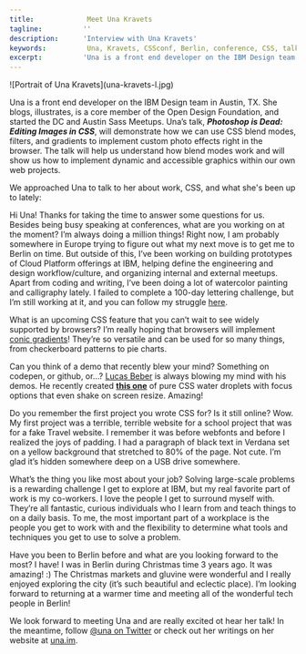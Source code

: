```yaml
---
title:             Meet Una Kravets 
tagline:          ''
description:      'Interview with Una Kravets'
keywords:          Una, Kravets, CSSconf, Berlin, conference, CSS, talks, Photoshop
excerpt:          'Una is a front end developer on the IBM Design team in Austin, TX. Una’s talk, Photoshop is Dead: Editing Images in CSS, will demonstrate how we can use CSS to implement custom photo effects right in the browser.'
---
```


<div class="blog-img blog-img--center">
  ![Portrait of Una Kravets](una-kravets-l.jpg)
</div>

Una is a front end developer on the IBM Design team in Austin, TX. She blogs, illustrates, is a core member of the Open Design Foundation, and started the DC and Austin Sass Meetups. Una’s talk, **_Photoshop is Dead: Editing Images in CSS_**, will demonstrate how we can use CSS blend modes, filters, and gradients to implement custom photo effects right in the browser. The talk will help us understand how blend modes work and will show us how to implement dynamic and accessible graphics within our own web projects.

We approached Una to talk to her about work, CSS, and what she's been up to lately:

<span class="strong-border">Hi Una! Thanks for taking the time to answer some questions for us. Besides being busy speaking at conferences, what are you working on at the moment?</span>
I’m always doing a million things! Right now, I am probably somewhere in Europe trying to figure out what my next move is to get me to Berlin on time. But outside of this, I’ve been working on building prototypes of Cloud Platform offerings at IBM, helping define the engineering and design workflow/culture, and organizing internal and external meetups. Apart from coding and writing, I’ve been doing a lot of watercolor painting and calligraphy lately. I failed to complete a 100-day lettering challenge, but I’m still working at it, and you can follow my struggle [here](https://instagram.com/unadoestype/).

<span class="strong-border">What is an upcoming CSS feature that you can’t wait to see widely supported by browsers?</span>
I’m really hoping that browsers will implement [conic gradients](http://leaverou.github.io/conic-gradient)! They’re so versatile and can be used for so many things, from checkerboard patterns to pie charts.

<span class="strong-border">Can you think of a demo that recently blew your mind? Something on codepen, or github, or…?</span>
[Lucas Beber](https://twitter.com/lucasbebber) is always blowing my mind with his demos. He recently created **[this one](http://codepen.io/lbebber/pen/ZGGNvZ)** of pure CSS water droplets with focus options that even shake on screen resize. Amazing!

<span class="strong-border">Do you remember the first project you wrote CSS for? Is it still online?</span>
Wow. My first project was a terrible, terrible website for a school project that was for a fake Travel website. I remember it was before webfonts and before I realized the joys of padding. I had a paragraph of black text in Verdana set on a yellow background that stretched to 80% of the page. Not cute. I’m glad it’s hidden somewhere deep on a USB drive somewhere.

<span class="strong-border">What’s the thing you like most about your job?</span>
Solving large-scale problems is a rewarding challenge I get to explore at IBM, but my real favorite part of work is my co-workers. I love the people I get to surround myself with. They’re all fantastic, curious individuals who I learn from and teach things to on a daily basis. To me, the most important part of a workplace is the people you get to work with and the flexibility to determine what tools and techniques you get to use to solve a problem.

<span class="strong-border">Have you been to Berlin before and what are you looking forward to the most?</span>
I have! I was in Berlin during Christmas time 3 years ago. It was amazing! :) The Christmas markets and gluvine were wonderful and I really enjoyed exploring the city (it’s such beautiful and eclectic place). I’m looking forward to returning at a warmer time and meeting all of the wonderful tech people in Berlin!

We look forward to meeting Una and are really excited ot hear her talk! In the meantime, follow [@una on Twitter](https://twitter.com/una) or check out her writings on her website at [una.im](http://una.im).
